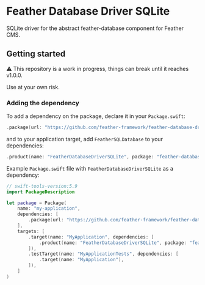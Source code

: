 # Feather Database Driver SQLite

SQLite driver for the abstract feather-database component for Feather CMS.

## Getting started

⚠️ This repository is a work in progress, things can break until it reaches v1.0.0. 

Use at your own risk.

### Adding the dependency

To add a dependency on the package, declare it in your `Package.swift`:

```swift
.package(url: "https://github.com/feather-framework/feather-database-driver-sqlite", .upToNextMinor(from: "0.4.0")),
```

and to your application target, add `FeatherSQLDatabase` to your dependencies:

```swift
.product(name: "FeatherDatabaseDriverSQLite", package: "feather-database-driver-sqlite")
```

Example `Package.swift` file with `FeatherDatabaseDriverSQLite` as a dependency:

```swift
// swift-tools-version:5.9
import PackageDescription

let package = Package(
    name: "my-application",
    dependencies: [
        .package(url: "https://github.com/feather-framework/feather-database-driver-sqlite", .upToNextMinor(from: "0.4.0")),
    ],
    targets: [
        .target(name: "MyApplication", dependencies: [
            .product(name: "FeatherDatabaseDriverSQLite", package: "feather-database-driver-sqlite")
        ]),
        .testTarget(name: "MyApplicationTests", dependencies: [
            .target(name: "MyApplication"),
        ]),
    ]
)
```

